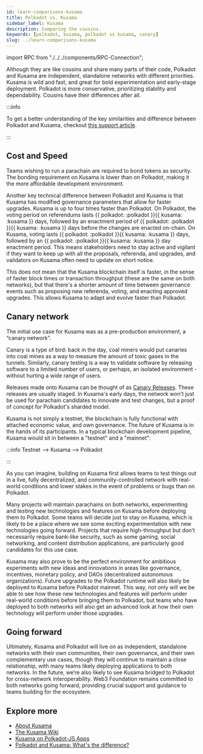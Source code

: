 ```yaml
---
id: learn-comparisons-kusama
title: Polkadot vs. Kusama
sidebar_label: Kusama
description: Comparing the cousins.
keywords: [polkadot, kusama, polkadot vs kusama, canary]
slug: ../learn-comparisons-kusama
---
```


import RPC from "./../../components/RPC-Connection";

Although they are like cousins and share many parts of their code, Polkadot and Kusama are
independent, standalone networks with different priorities. Kusama is wild and fast, and great for
bold experimentation and early-stage deployment. Polkadot is more conservative, prioritizing
stability and dependability. Cousins have their differences after all.

:::info

To get a better understanding of the key similarities and difference between Polkadot and Kusama,
checkout
[this support article](https://support.polkadot.network/support/solutions/articles/65000182146-kusama-and-polkadot-what-s-the-difference-).

:::

## Cost and Speed

Teams wishing to run a parachain are required to bond tokens as security. The bonding requirement on
Kusama is lower than on Polkadot, making it the more affordable development environment.

Another key technical difference between Polkadot and Kusama is that Kusama has modified governance
parameters that allow for faster upgrades. Kusama is up to four times faster than Polkadot. On
Polkadot, the voting period on referendums lasts \{\{ polkadot:
<RPC network="polkadot" path="consts.democracy.votingPeriod" defaultValue={403200} filter="blocksToDays"/>
:polkadot }}\{\{ kusama:
<RPC network="polkadot" path="consts.democracy.votingPeriod" defaultValue={403200} filter="blocksToDays"/>
:kusama }} days, followed by an enactment period of \{\{ polkadot:
<RPC network="polkadot" path="consts.democracy.enactmentPeriod" defaultValue={403200} filter="blocksToDays"/>
:polkadot }}\{\{ kusama:
<RPC network="polkadot" path="consts.democracy.enactmentPeriod" defaultValue={403200} filter="blocksToDays"/>
:kusama }} days before the changes are enacted on-chain. On Kusama, voting lasts \{\{ polkadot:
<RPC network="kusama" path="consts.democracy.votingPeriod" defaultValue={100800} filter="blocksToDays"/>
:polkadot }}\{\{ kusama:
<RPC network="kusama" path="consts.democracy.votingPeriod" defaultValue={100800} filter="blocksToDays"/>
:kusama }} days, followed by an \{\{ polkadot:
<RPC network="kusama" path="consts.democracy.enactmentPeriod" defaultValue={115200} filter="blocksToDays"/>
:polkadot }}\{\{ kusama:
<RPC network="kusama" path="consts.democracy.enactmentPeriod" defaultValue={115200} filter="blocksToDays"/>
:kusama }} day enactment period. This means stakeholders need to stay active and vigilant if they
want to keep up with all the proposals, referenda, and upgrades, and validators on Kusama often need
to update on short notice.

This does not mean that the Kusama blockchain itself is faster, in the sense of faster block times
or transaction throughput (these are the same on both networks), but that there's a shorter amount
of time between governance events such as proposing new referenda, voting, and enacting approved
upgrades. This allows Kusama to adapt and evolve faster than Polkadot.

## Canary network

The initial use case for Kusama was as a pre-production environment, a “canary network”.

Canary is a type of bird: back in the day, coal miners would put canaries into coal mines as a way
to measure the amount of toxic gases in the tunnels. Similarly, canary testing is a way to validate
software by releasing software to a limited number of users, or perhaps, an isolated environment -
without hurting a wide range of users.

Releases made onto Kusama can be thought of as
[Canary Releases](https://martinfowler.com/bliki/CanaryRelease.html). These releases are usually
staged. In Kusama's early days, the network won't just be used for parachain candidates to innovate
and test changes, but a proof of concept for Polkadot's sharded model.

Kusama is not simply a testnet, the blockchain is fully functional with attached economic value, and
own governance. The future of Kusama is in the hands of its participants. In a typical blockchain
development pipeline, Kusama would sit in between a "testnet" and a "mainnet":

:::info Testnet --> Kusama --> Polkadot

:::

As you can imagine, building on Kusama first allows teams to test things out in a live, fully
decentralized, and community-controlled network with real-world conditions and lower stakes in the
event of problems or bugs than on Polkadot.

Many projects will maintain parachains on both networks, experimenting and testing new technologies
and features on Kusama before deploying them to Polkadot. Some teams will decide just to stay on
Kusama, which is likely to be a place where we see some exciting experimentation with new
technologies going forward. Projects that require high-throughput but don’t necessarily require
bank-like security, such as some gaming, social networking, and content distribution applications,
are particularly good candidates for this use case.

Kusama may also prove to be the perfect environment for ambitious experiments with new ideas and
innovations in areas like governance, incentives, monetary policy, and DAOs (decentralized
autonomous organizations). Future upgrades to the Polkadot runtime will also likely be deployed to
Kusama before Polkadot mainnet. This way, not only will we be able to see how these new technologies
and features will perform under real-world conditions before bringing them to Polkadot, but teams
who have deployed to both networks will also get an advanced look at how their own technology will
perform under those upgrades.

## Going forward

Ultimately, Kusama and Polkadot will live on as independent, standalone networks with their own
communities, their own governance, and their own complementary use cases, though they will continue
to maintain a close relationship, with many teams likely deploying applications to both networks. In
the future, we’re also likely to see Kusama bridged to Polkadot for cross-network interoperability.
Web3 Foundation remains committed to both networks going forward, providing crucial support and
guidance to teams building for the ecosystem.

## Explore more

- [About Kusama](https://kusama.network)
- [The Kusama Wiki](https://guide.kusama.network)
- [Kusama on Polkadot-JS Apps](https://kusama.dotapps.io)
- [Polkadot and Kusama: What's the difference?](https://support.polkadot.network/support/solutions/articles/65000182146-kusama-and-polkadot-what-s-the-difference-)
